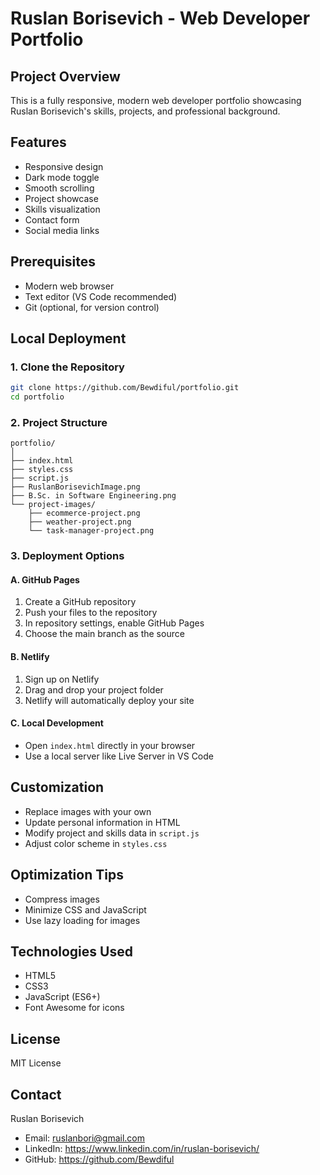 # Ruslan Borisevich - Web Developer Portfolio

## Project Overview
This is a fully responsive, modern web developer portfolio showcasing Ruslan Borisevich's skills, projects, and professional background.

## Features
- Responsive design
- Dark mode toggle
- Smooth scrolling
- Project showcase
- Skills visualization
- Contact form
- Social media links

## Prerequisites
- Modern web browser
- Text editor (VS Code recommended)
- Git (optional, for version control)

## Local Deployment

### 1. Clone the Repository
```bash
git clone https://github.com/Bewdiful/portfolio.git
cd portfolio
```

### 2. Project Structure
```
portfolio/
│
├── index.html
├── styles.css
├── script.js
├── RuslanBorisevichImage.png
├── B.Sc. in Software Engineering.png
└── project-images/
    ├── ecommerce-project.png
    ├── weather-project.png
    └── task-manager-project.png
```

### 3. Deployment Options

#### A. GitHub Pages
1. Create a GitHub repository
2. Push your files to the repository
3. In repository settings, enable GitHub Pages
4. Choose the main branch as the source

#### B. Netlify
1. Sign up on Netlify
2. Drag and drop your project folder
3. Netlify will automatically deploy your site

#### C. Local Development
- Open `index.html` directly in your browser
- Use a local server like Live Server in VS Code

## Customization
- Replace images with your own
- Update personal information in HTML
- Modify project and skills data in `script.js`
- Adjust color scheme in `styles.css`

## Optimization Tips
- Compress images
- Minimize CSS and JavaScript
- Use lazy loading for images

## Technologies Used
- HTML5
- CSS3
- JavaScript (ES6+)
- Font Awesome for icons

## License
MIT License

## Contact
Ruslan Borisevich
- Email: ruslanbori@gmail.com
- LinkedIn: https://www.linkedin.com/in/ruslan-borisevich/
- GitHub: https://github.com/Bewdiful
